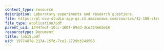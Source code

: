 ```yaml
---
content_type: resource
description: Laboratory experiments and research questions.
file: https://ol-ocw-studio-app-qa.s3.amazonaws.com/courses/12-108-structure-of-earth-materials-fall-2004/19774670217425fd7ce12729b3249560_lab15.pdf
file_type: application/pdf
parent_uid: 1344fedf-10cc-160f-69dd-dce324e6de68
resourcetype: Document
title: lab15.pdf
uid: 19774670-2174-25fd-7ce1-2729b3249560
---
```

